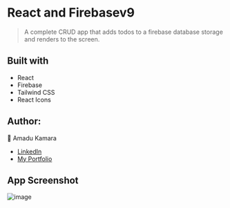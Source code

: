 # React and Firebasev9

> A complete CRUD app that adds todos to a firebase database storage and renders to the screen. 

## Built with

- React
- Firebase
- Tailwind CSS
- React Icons

## Author:

👤 Amadu Kamara

- [LinkedIn](https://www.linkedin.com/in/amadu-kamara-3b60a25b/)
- [My Portfolio](http://amkam.vercel.app/)

## App Screenshot

![image](https://user-images.githubusercontent.com/50941074/196704625-3b7c8c34-0db4-4217-9d28-7b3290d65bc0.png)
